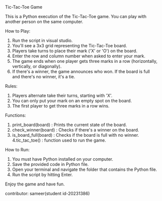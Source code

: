 Tic-Tac-Toe Game

This is a Python execution of the Tic-Tac-Toe game. You can play with another person on the same computer.

How to Play:
1. Run the script in visual studio.
2. You'll see a 3x3 grid representing the Tic-Tac-Toe board.
3. Players take turns to place their mark ('X' or 'O') on the board.
4. Enter the row and column number when asked to enter your mark.
5. The game ends when one player gets three marks in a row (horizontally, vertically, or diagonally).
6. If there's a winner, the game announces who won. If the board is full and there's no winner, it's a tie.

Rules:
1. Players alternate take their turns, starting with 'X'.
2. You can only put your mark on an empty spot on the board.
3. The first player to get three marks in a row wins.

Functions:
1. print_board(board) : Prints the current state of the board.
2. check_winner(board) : Checks if there's a winner on the board.
3. is_board_full(board) : Checks if the board is full with no winner.
4.tic_tac_toe() : function used to run the game.

How to Run:
1. You must have Python installed on your computer.
2. Save the provided code in Python file.
3. Open your terminal and navigate the folder that contains the Python file.
4. Run the script by hitting Enter.

Enjoy the game and have fun.

contributor: sameer(student id-20231386)
